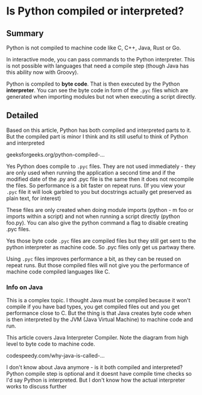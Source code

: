 # Is Python compiled or interpreted?

## Summary

Python is not compiled to machine code like C, C++, Java, Rust or Go.

In interactive mode, you can pass commands to the Python interpreter. This is not possible with languages that need a compile step (though Java has this ability now with Groovy).

Python is compiled to **byte code**. That is then executed by the Python **interpreter**. You can see the byte code in form of the `.pyc` files which are generated when importing modules but not when executing a script directly.


## Detailed

Based on this article, Python has both compiled and interpreted parts to it. But the compiled part is minor I think and its still useful to think of Python and interpreted

geeksforgeeks.org/python-compiled-...

Yes Python does compile to `.pyc` files. They are not used immediately - they are only used when running the application a second time and if the modified date of the .py and .pyc file is the same then it does not recompile the files. So performance is a bit faster on repeat runs. (If you view your `.pyc` file it will look garbled to you but docstrings actually get preserved as plain text, for interest)

These files are only created when doing module imports (python - m foo or imports within a script) and not when running a script directly (python foo.py). You can also give the python command a flag to disable creating .pyc files.

Yes those byte code `.pyc` files are compiled files but they still get sent to the python interpreter as machine code. So .pyc files only get us partway there.

Using `.pyc` files improves performance a bit, as they can be reused on repeat runs. But those compiled files will not give you the performance of  machine code compiled languages like C.

### Info on Java

This is a complex topic. I thought Java must be compiled because it won't compile if you have bad types, you get compiled files out and you get performance close to C. But the thing is that Java creates byte code when is then interpreted by the JVM (Java Virtual Machine) to machine code and run.

This article covers Java Interpreter Compiler. Note the diagram from high level to byte code to machine code.

codespeedy.com/why-java-is-called-...

I don't know about Java anymore - is it both compiled and interpreted? Python compile step is optional and it doesnt have compile time checks so I'd say Python is interpreted. But I don't know how the actual interpreter works to discuss further
